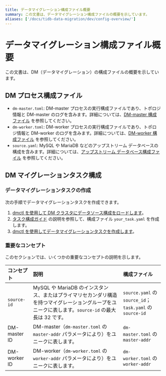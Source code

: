 ```yaml
---
title: データマイグレーション構成ファイル概要
summary: この文書は、データマイグレーション構成ファイルの概要を示しています。
aliases: ['/docs/tidb-data-migration/dev/config-overview/']
---
```


# データマイグレーション構成ファイル概要

この文書は、DM（データマイグレーション）の構成ファイルの概要を示しています。

## DM プロセス構成ファイル

- `dm-master.toml`: DM-master プロセスの実行構成ファイルであり、トポロジ情報と DM-master のログを含みます。詳細については、[DM-master 構成ファイル](/dm/dm-master-configuration-file.md) を参照してください。
- `dm-worker.toml`: DM-worker プロセスの実行構成ファイルであり、トポロジ情報と DM-worker のログを含みます。詳細については、[DM-worker 構成ファイル](/dm/dm-worker-configuration-file.md) を参照してください。
- `source.yaml`: MySQL や MariaDB などのアップストリーム データベースの構成を含みます。詳細については、[アップストリーム データベース構成ファイル](/dm/dm-source-configuration-file.md) を参照してください。

## DM マイグレーションタスク構成

### データマイグレーションタスクの作成

次の手順でデータマイグレーションタスクを作成できます。

1. [dmctl を使用して DM クラスタにデータソース構成をロードします](/dm/dm-manage-source.md#operate-data-source)。
2. [タスク構成ガイド](/dm/dm-task-configuration-guide.md) の説明を参照して、構成ファイル `your_task.yaml` を作成します。
3. [dmctl を使用してデータマイグレーションタスクを作成します](/dm/dm-create-task.md)。

### 重要なコンセプト

このセクションでは、いくつかの重要なコンセプトの説明を示します。

| コンセプト  | 説明  | 構成ファイル  |
| :------ | :--------- | :------------- |
| `source-id`  | MySQL や MariaDB のインスタンス、またはプライマリセカンダリ構造を持つマイグレーショングループをユニークに表します。`source-id` の最大長は 32 です。 | `source.yaml` の `source_id`；<br/> `task.yaml` の `source-id` |
| DM-master ID | DM-master（`dm-master.toml` の `master-addr` パラメータにより）をユニークに表します。 | `dm-master.toml` の `master-addr` |
| DM-worker ID | DM-worker（`dm-worker.toml` の `worker-addr` パラメータにより）をユニークに表します。 | `dm-worker.toml` の `worker-addr` |